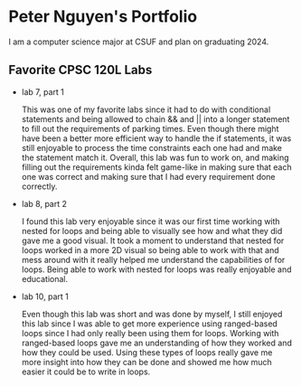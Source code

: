 # Peter Nguyen's Portfolio

I am a computer science major at CSUF and plan on graduating 2024.

## Favorite CPSC 120L Labs

* lab 7, part 1
  
  This was one of my favorite labs since it had to do with conditional statements and being allowed to chain && and || into a longer statement to fill out the requirements of parking times. Even though there might have been a better more efficient way to handle the if statements, it was still enjoyable to process the time constraints each one had and make the statement match it. Overall, this lab was fun to work on, and making filling out the requirements kinda felt game-like in making sure that each one was correct and making sure that I had every requirement done correctly.

* lab 8, part 2
  
  I found this lab very enjoyable since it was our first time working with nested for loops and being able to visually see how and what they did gave me a good visual. It took a moment to understand that nested for loops worked in a more 2D visual so being able to work with that and mess around with it really helped me understand the capabilities of for loops. Being able to work with nested for loops was really enjoyable and educational.

* lab 10, part 1
  
  Even though this lab was short and was done by myself, I still enjoyed this lab since I was able to get more experience using ranged-based loops since I had only really been using them for loops. Working with ranged-based loops gave me an understanding of how they worked and how they could be used. Using these types of loops really gave me more insight into how they can be done and showed me how much easier it could be to write in loops.

